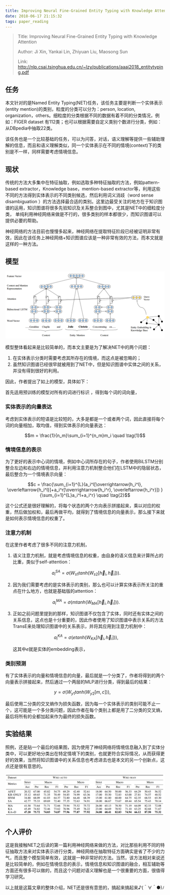 ```yaml
---
title: Improving Neural Fine-Grained Entity Typing with Knowledge Attention 
date: 2018-06-17 21:15:32
tags: paper_reading
---
```


> Title: Improving Neural Fine-Grained Entity Typing with Knowledge Attention 
>
> Author: Ji Xin,  Yankai Lin, Zhiyuan Liu, Maosong Sun
>
> Link: http://nlp.csai.tsinghua.edu.cn/~lzy/publications/aaai2018_entitytyping.pdf

## 任务

本文针对的是Named Entity Typing(NET)任务，该任务主要是判断一个实体表示(entity mention)的类别，粒度的分类可以分为：person, location, organization，others。细粒度的分类根据不同的数据有着不同的分类情况，例如：FIGER dataset 有112类；也可以根据需要自定义类别个数进行分类，例如：从DBpedia中抽取22类。

该任务也是一个比较基础的任务，可以为问答，对话，语义理解等提供一些辅助理解的信息，而且和语义理解类似，同一个实体表示在不同的情境(context)下的类别是不一样，同样需要考虑情境信息。

## 现状

传统的方法大多集中在特征抽取，例如选取多种特征抽取的方法，例如pattern-based extractor，Knowledge base，mention-based extractor等，利用这些不同的方法得到实体表示的不同类别候选，然后利用词义消歧（word sense disambiguation  ）的方法选择最合适的类别。这里边最受关注的地方在于知识图谱的运用，知识图谱将很多先验知识及关系整合到图中，尤其是NET中的细粒度分类， 单纯利用神经网络来做是不行的，很多类别的样本都很少，而知识图谱可以提供必要的帮助。

神经网络的方法目前也慢慢多起来，神经网络在提取特征阶段已经被证明非常有效，因此在该任务上神经网络+知识图谱应该是一种非常有效的方法，而本文就是这样的一种方法。

## 模型

![model structure](paper-net/2018-06-17-1.PNG)

模型整体看起来是比较简单的，而本文主要是为了解决NET中的两个问题：

1. 在实体表示分类时需要考虑其所存在的情境，而这点是被忽略的；
2. 虽然知识图谱已经很早就被用到了NET中，但是知识图谱中实体之间的关系，并没有得到很好的利用。

因此，作者提出了如上的模型，具体如下：

首先适用预训练的模型对所有的词进行标识 ，得到每个词的词向量，

### 实体表示的向量表达

考虑到实体表示的短语是比较短的，大多是都是一个或者两个词，因此直接将每个词的向量相加，取均值，得到实体表示的向量表达：

$$m = \frac{1}{n_m}\sum_{i=1}^{n_m}m_i \quad \tag{1}$$

### 情境信息的表示

为了更好的表示中心词的情境，例如中心词所存在的句子，作者使用BiLSTM分别整合左边和右边的情境信息，并利用注意力机制整合他们在LSTM中的隐层状态，最后整合为一个情境表示向量：

$$c = \frac{\sum_{i=1}^{L}(a_i^l[\overrightarrow{h_i^l}, \overleftarrow{h_i^l}]+a_i^r[\overrightarrow{h_i^r}, \overleftarrow{h_i^r}]) }{\sum_{i=1}^{L}a_i^l+a_i^r} \quad \tag{2}$$

这个公式还是很好理解的，将每个状态的两个方向表示拼接起来，乘以对应的权重，然后做加权和，最后再做平均，就得到了情境信息的向量表示，那么接下来就是如何表示情境信息的权重了。

### 注意力机制

在这里作者考虑了很多不同的注意力机制，

1. 语义注意力机制，就是考虑情境信息的权重，由自身的语义信息来计算所占的比重，类似于self-attention：

   $$a_i^{SA} = \sigma(W_{s1}tanh(W_{s2}[\overrightarrow{h}_i, \overleftarrow{h}_i])). \quad \tag{3.1}$$

2. 因为我们需要考虑的是实体表示的类别，那么也可以计算实体表示所关注的重点在什么地方，也就是基础版的attention：

   $$a_i^{MA} = \sigma(mtanh(W_{MA}[\overrightarrow{h}_i, \overleftarrow{h}_i])). \quad \tag{3.2}$$

3. 正如之前问题里提到的那样，知识图谱不仅包含了实体，同时还有实体之间的关系信息，这点也是十分重要的，因此作者使用了知识图谱中表示关系的方法TransE来处理知识图谱中的关系表示，并将其应用到注意力机制中：

   $$a_i^{KA} = \sigma(etanh(W_{KA}[\overrightarrow{h}_i, \overleftarrow{h}_i])), \quad \tag{3.3}$$

   这其中$e$就是实体的embedding表示，

### 类别预测

有了实体表示的向量和情境信息的向量，最后就是一个分类了，作者将得到的两个向量表示拼接起来，然后通过一个两层的MLP进行分类，得到最后的结果：

$$y = \sigma(W_{y1}tanh(W_{y2}[m, c])), \quad \tag{4}$$

最后使用二分类的交叉熵作为损失函数，因为每一个实体表示的类别可能不止一个，这可能是一个多分类问题，因此作者在每个类别上都是用了二分类的交叉熵，最后将所有的全都加起来作为最终的损失函数。

## 实验结果

照例，还是贴一个最后的结果图，因为使用了神经网络将情境信息融入到了实体分类中，可以更好地分类出在特定情境下的类别，也就更符合实际情况，从而获得更好的效果，当然将知识图谱中的关系信息也考虑进去也是本文的另一个创新点，这点还是很有意思的。

![result table](paper-net/2018-06-17-2.PNG)

## 个人评价

这是我接触NET之后读的第一篇利用神经网络来做的方法，对比那些利用不同的特征抽取方法来对实体表示进行分类，神经网络在抽取特征方面确实是省了不少的力气，而且整个模型简单有效，这就是一种非常好的方法。当然，该方法相对来说还是比较简单的，例如在情境信息的表示，情境信息和知识图谱的融合，相互辅助等方面还有很多可以做的，而且这个问题对语义理解也是一个很重要的方面，很值得学习研究。

以上就是这篇文章的整体介绍，NET还是很有意思的，搞起来搞起来♪(＾∀＾●)ﾉ